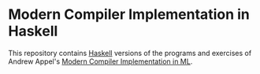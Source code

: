 # Modern Compiler Implementation in Haskell

This repository contains [Haskell](http://haskell.org) versions of the programs and exercises of
Andrew Appel's [Modern Compiler Implementation in ML](http://www.cs.princeton.edu/~appel/modern/ml).
